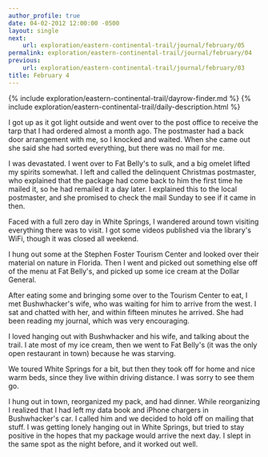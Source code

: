 ```yaml
---
author_profile: true
date: 04-02-2012 12:00:00 -0500
layout: single
next:
    url: exploration/eastern-continental-trail/journal/february/05
permalink: exploration/eastern-continental-trail/journal/february/04
previous:
    url: exploration/eastern-continental-trail/journal/february/03
title: February 4
---
```

{% include exploration/eastern-continental-trail/dayrow-finder.md %}
{% include exploration/eastern-continental-trail/daily-description.html %}

I got up as it got light outside and went over to the post office to receive the tarp that I had ordered almost a month ago. The postmaster had a back door arrangement with me, so I knocked and waited. When she came out she said she had sorted everything, but there was no mail for me.

I was devastated. I went over to Fat Belly's to sulk, and a big omelet lifted my spirits somewhat. I left and called the delinquent Christmas postmaster, who explained that the package had come back to him the first time he mailed it, so he had remailed it a day later. I explained this to the local postmaster, and she promised to check the mail Sunday to see if it came in then.

Faced with a full zero day in White Springs, I wandered around town visiting everything there was to visit. I got some videos published via the library's WiFi, though it was closed all weekend.

I hung out some at the Stephen Foster Tourism Center and looked over their material on nature in Florida. Then I went and picked out something else off of the menu at Fat Belly's, and picked up some ice cream at the Dollar General.

After eating some and bringing some over to the Tourism Center to eat, I met Bushwhacker's wife, who was waiting for him to arrive from the west. I sat and chatted with her, and within fifteen minutes he arrived. She had been reading my journal, which was very encouraging.

I loved hanging out with Bushwhacker and his wife, and talking about the trail. I ate most of my ice cream, then we went to Fat Belly's (it was the only open restaurant in town) because he was starving.

We toured White Springs for a bit, but then they took off for home and nice warm beds, since they live within driving distance. I was sorry to see them go.

I hung out in town, reorganized my pack, and had dinner. While reorganizing I realized that I had left my data book and iPhone chargers in Bushwhacker's car. I called him and we decided to hold off on mailing that stuff. I was getting lonely hanging out in White Springs, but tried to stay positive in the hopes that my package would arrive the next day. I slept in the same spot as the night before, and it worked out well.
